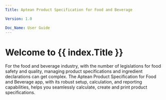 ```yaml
---
Title: Aptean Product Specification for Food and Beverage

Version: 1.0

Doc_Name: User Guide
---
```


# Welcome to {{ index.Title }}

For the food and beverage industry, with the number of legislations for food safety and quality, managing product specifications and ingredient declarations can get complex.
The Aptean Product Specification for Food and Beverage app, with its robust setup, calculation, and reporting capabilities, helps you seamlessly calculate, create and print product specifications.

